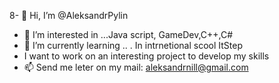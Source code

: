 8- 👋 Hi, I’m @AleksandrPylin
- 👀 I’m interested in ...Java script, GameDev,C++,C#
- 🌱 I’m currently learning .. .         In intrnetional scool ItStep
- I want to work on an interesting project to develop my skills
- 📫 Send me leter on my mail: aleksandrnill@gmail.com

<!---
AleksandrPylin/AleksandrPylin is a ✨ special ✨ repository because its `README.md` (this file) appears on your GitHub profile.
You can click the Preview link to take a look at your changes.
--->
